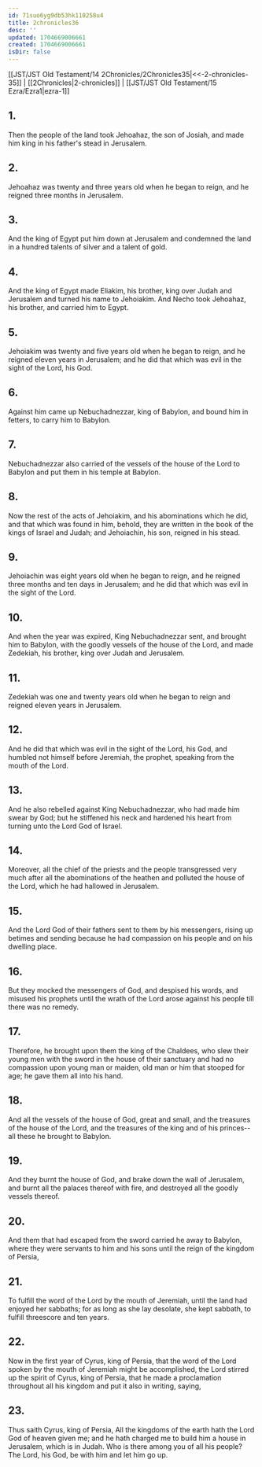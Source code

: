 ```yaml
---
id: 71suo6yg9db53hk110258u4
title: 2chronicles36
desc: ''
updated: 1704669006661
created: 1704669006661
isDir: false
---
```

[[JST/JST Old Testament/14 2Chronicles/2Chronicles35|<<-2-chronicles-35]] | [[2Chronicles|2-chronicles]] | [[JST/JST Old Testament/15 Ezra/Ezra1|ezra-1]]
## 1.
Then the people of the land took Jehoahaz, the son of Josiah, and made him king in his father\'s stead in Jerusalem.
## 2.
Jehoahaz was twenty and three years old when he began to reign, and he reigned three months in Jerusalem.
## 3.
And the king of Egypt put him down at Jerusalem and condemned the land in a hundred talents of silver and a talent of gold.
## 4.
And the king of Egypt made Eliakim, his brother, king over Judah and Jerusalem and turned his name to Jehoiakim. And Necho took Jehoahaz, his brother, and carried him to Egypt.
## 5.
Jehoiakim was twenty and five years old when he began to reign, and he reigned eleven years in Jerusalem; and he did that which was evil in the sight of the Lord, his God.
## 6.
Against him came up Nebuchadnezzar, king of Babylon, and bound him in fetters, to carry him to Babylon.
## 7.
Nebuchadnezzar also carried of the vessels of the house of the Lord to Babylon and put them in his temple at Babylon.
## 8.
Now the rest of the acts of Jehoiakim, and his abominations which he did, and that which was found in him, behold, they are written in the book of the kings of Israel and Judah; and Jehoiachin, his son, reigned in his stead.
## 9.
Jehoiachin was eight years old when he began to reign, and he reigned three months and ten days in Jerusalem; and he did that which was evil in the sight of the Lord.
## 10.
And when the year was expired, King Nebuchadnezzar sent, and brought him to Babylon, with the goodly vessels of the house of the Lord, and made Zedekiah, his brother, king over Judah and Jerusalem.
## 11.
Zedekiah was one and twenty years old when he began to reign and reigned eleven years in Jerusalem.
## 12.
And he did that which was evil in the sight of the Lord, his God, and humbled not himself before Jeremiah, the prophet, speaking from the mouth of the Lord.
## 13.
And he also rebelled against King Nebuchadnezzar, who had made him swear by God; but he stiffened his neck and hardened his heart from turning unto the Lord God of Israel.
## 14.
Moreover, all the chief of the priests and the people transgressed very much after all the abominations of the heathen and polluted the house of the Lord, which he had hallowed in Jerusalem.
## 15.
And the Lord God of their fathers sent to them by his messengers, rising up betimes and sending because he had compassion on his people and on his dwelling place.
## 16.
But they mocked the messengers of God, and despised his words, and misused his prophets until the wrath of the Lord arose against his people till there was no remedy.
## 17.
Therefore, he brought upon them the king of the Chaldees, who slew their young men with the sword in the house of their sanctuary and had no compassion upon young man or maiden, old man or him that stooped for age; he gave them all into his hand.
## 18.
And all the vessels of the house of God, great and small, and the treasures of the house of the Lord, and the treasures of the king and of his princes\--all these he brought to Babylon.
## 19.
And they burnt the house of God, and brake down the wall of Jerusalem, and burnt all the palaces thereof with fire, and destroyed all the goodly vessels thereof.
## 20.
And them that had escaped from the sword carried he away to Babylon, where they were servants to him and his sons until the reign of the kingdom of Persia,
## 21.
To fulfill the word of the Lord by the mouth of Jeremiah, until the land had enjoyed her sabbaths; for as long as she lay desolate, she kept sabbath, to fulfill threescore and ten years.
## 22.
Now in the first year of Cyrus, king of Persia, that the word of the Lord spoken by the mouth of Jeremiah might be accomplished, the Lord stirred up the spirit of Cyrus, king of Persia, that he made a proclamation throughout all his kingdom and put it also in writing, saying,
## 23.
Thus saith Cyrus, king of Persia, All the kingdoms of the earth hath the Lord God of heaven given me; and he hath charged me to build him a house in Jerusalem, which is in Judah. Who is there among you of all his people? The Lord, his God, be with him and let him go up.

